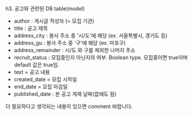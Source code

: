 h3. 공고와 관련된 DB table(model)
* author : 게시글 작성자 (= 모집 기관)
* title : 공고 제목
* address_city : 봉사 주소 중 '시/도'에 해당 (ex. 서울특별시, 경기도 등)
* address_gu : 봉사 주소 중 '구'에 해당 (ex. 마포구)
* address_remainder : 시/도 와 구를 제외한 나머지 주소
* recruit_status : 모집중인지 아닌지의 여부. Boolean type. 모집중이면 true이며 default 값은 true임.
* text = 공고 내용
* created_date = 모집 시작일
* end_date = 모집 마감일 
* published_date : 본 공고 게재 날짜(없애도 됨)


더 필요하다고 생각되는 내용이 있으면 comment 바랍니다.
